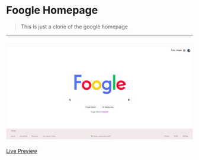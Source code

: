# Foogle Homepage
> This is just a clone of the google homepage
---
![Foogle logo](https://github.com/Manuel254/foogle-homepage/blob/main/images/screenshot.png)
---
[Live Preview](https://foogle-manuel.netlify.app/)
